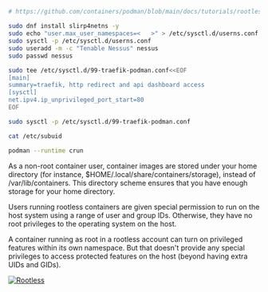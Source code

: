 ## 

```sh

# https://github.com/containers/podman/blob/main/docs/tutorials/rootless_tutorial.md

sudo dnf install slirp4netns -y
sudo echo "user.max_user_namespaces=<   >" > /etc/sysctl.d/userns.conf 	 
sudo sysctl -p /etc/sysctl.d/userns.conf
sudo useradd -m -c "Tenable Nessus" nessus
sudo passwd nessus

sudo tee /etc/sysctl.d/99-traefik-podman.conf<<EOF
[main]
summary=traefik, http redirect and api dashboard access
[sysctl]
net.ipv4.ip_unprivileged_port_start=80
EOF

sudo sysctl -p /etc/sysctl.d/99-traefik-podman.conf

cat /etc/subuid

podman --runtime crun

```

As a non-root container user, container images are stored under your home directory (for instance, 
$HOME/.local/share/containers/storage), instead of /var/lib/containers. This directory scheme ensures 
that you have enough storage for your home directory.

Users running rootless containers are given special permission to run on the host system using a range of 
user and group IDs. Otherwise, they have no root privileges to the operating system on the host.

A container running as root in a rootless account can turn on privileged features within its own namespace. 
But that doesn't provide any special privileges to access protected features on the host (beyond having extra UIDs and GIDs).

[![Rootless](https://img.youtube.com/vi/N4ki5Sffy-E/0.jpg)](https://www.youtube.com/watch?v=N4ki5Sffy-E)
